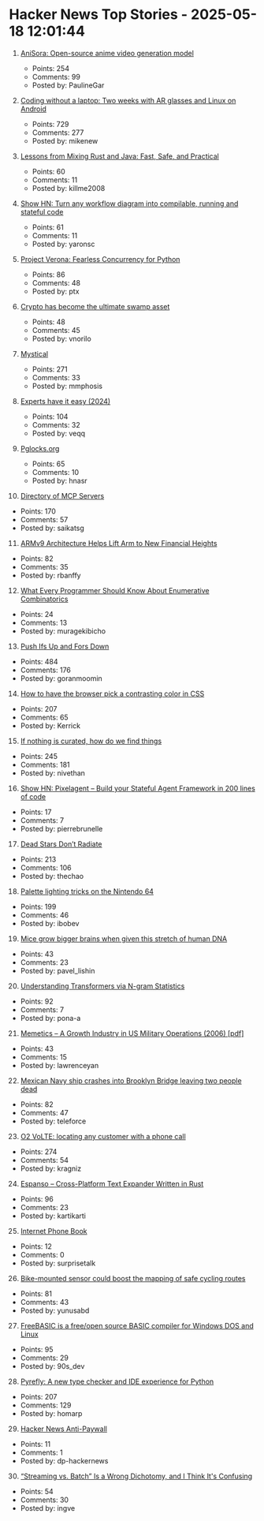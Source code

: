# Hacker News Top Stories - 2025-05-18 12:01:44

1. [AniSora: Open-source anime video generation model](https://komiko.app/video/AniSora)
   - Points: 254
   - Comments: 99
   - Posted by: PaulineGar

2. [Coding without a laptop: Two weeks with AR glasses and Linux on Android](https://holdtherobot.com/blog/2025/05/11/linux-on-android-with-ar-glasses/)
   - Points: 729
   - Comments: 277
   - Posted by: mikenew

3. [Lessons from Mixing Rust and Java: Fast, Safe, and Practical](https://medium.com/@greptime/how-to-supercharge-your-java-project-with-rust-a-practical-guide-to-jni-integration-with-a-86f60e9708b8)
   - Points: 60
   - Comments: 11
   - Posted by: killme2008

4. [Show HN: Turn any workflow diagram into compilable, running and stateful code](https://workflows.diagrid.io/)
   - Points: 61
   - Comments: 11
   - Posted by: yaronsc

5. [Project Verona: Fearless Concurrency for Python](https://microsoft.github.io/verona/pyrona.html)
   - Points: 86
   - Comments: 48
   - Posted by: ptx

6. [Crypto has become the ultimate swamp asset](https://www.economist.com/leaders/2025/05/15/crypto-has-become-the-ultimate-swamp-asset)
   - Points: 48
   - Comments: 45
   - Posted by: vnorilo

7. [Mystical](https://suberic.net/~dmm/projects/mystical/README.html)
   - Points: 271
   - Comments: 33
   - Posted by: mmphosis

8. [Experts have it easy (2024)](https://boydkane.com/essays/experts)
   - Points: 104
   - Comments: 32
   - Posted by: veqq

9. [Pglocks.org](https://pglocks.org/)
   - Points: 65
   - Comments: 10
   - Posted by: hnasr

10. [Directory of MCP Servers](https://github.com/chatmcp/mcpso)
   - Points: 170
   - Comments: 57
   - Posted by: saikatsg

11. [ARMv9 Architecture Helps Lift Arm to New Financial Heights](https://www.nextplatform.com/2025/05/12/armv9-architecture-helps-lift-arm-to-new-financial-heights/)
   - Points: 82
   - Comments: 35
   - Posted by: rbanffy

12. [What Every Programmer Should Know About Enumerative Combinatorics](https://leetarxiv.substack.com/p/counting-integer-compositions)
   - Points: 24
   - Comments: 13
   - Posted by: muragekibicho

13. [Push Ifs Up and Fors Down](https://matklad.github.io/2023/11/15/push-ifs-up-and-fors-down.html)
   - Points: 484
   - Comments: 176
   - Posted by: goranmoomin

14. [How to have the browser pick a contrasting color in CSS](https://webkit.org/blog/16929/contrast-color/)
   - Points: 207
   - Comments: 65
   - Posted by: Kerrick

15. [If nothing is curated, how do we find things](https://tadaima.bearblog.dev/if-nothing-is-curated-how-do-we-find-things/)
   - Points: 245
   - Comments: 181
   - Posted by: nivethan

16. [Show HN: Pixelagent – Build your Stateful Agent Framework in 200 lines of code](https://github.com/pixeltable/pixelagent)
   - Points: 17
   - Comments: 7
   - Posted by: pierrebrunelle

17. [Dead Stars Don’t Radiate](https://johncarlosbaez.wordpress.com/2025/05/17/dead-stars-dont-radiate-and-shrink/)
   - Points: 213
   - Comments: 106
   - Posted by: thechao

18. [Palette lighting tricks on the Nintendo 64](https://30fps.net/pages/palette-lighting-tricks-n64/)
   - Points: 199
   - Comments: 46
   - Posted by: ibobev

19. [Mice grow bigger brains when given this stretch of human DNA](https://www.nature.com/articles/d41586-025-01515-z)
   - Points: 43
   - Comments: 23
   - Posted by: pavel_lishin

20. [Understanding Transformers via N-gram Statistics](https://arxiv.org/abs/2407.12034)
   - Points: 92
   - Comments: 7
   - Posted by: pona-a

21. [Memetics – A Growth Industry in US Military Operations (2006) [pdf]](https://apps.dtic.mil/sti/pdfs/ADA507172.pdf)
   - Points: 43
   - Comments: 15
   - Posted by: lawrenceyan

22. [Mexican Navy ship crashes into Brooklyn Bridge leaving two people dead](https://www.theguardian.com/us-news/2025/may/18/mexican-navy-ship-hits-brooklyn-bridge-during-promotional-tour)
   - Points: 82
   - Comments: 47
   - Posted by: teleforce

23. [O2 VoLTE: locating any customer with a phone call](https://mastdatabase.co.uk/blog/2025/05/o2-expose-customer-location-call-4g/)
   - Points: 274
   - Comments: 54
   - Posted by: kragniz

24. [Espanso – Cross-Platform Text Expander Written in Rust](https://github.com/espanso/espanso)
   - Points: 96
   - Comments: 23
   - Posted by: kartikarti

25. [Internet Phone Book](https://internetphonebook.net)
   - Points: 12
   - Comments: 0
   - Posted by: surprisetalk

26. [Bike-mounted sensor could boost the mapping of safe cycling routes](https://newatlas.com/bicycles/proxicycle-bicycle-sensor-safe-cycling-routes/)
   - Points: 81
   - Comments: 43
   - Posted by: yunusabd

27. [FreeBASIC is a free/open source BASIC compiler for Windows DOS and Linux](https://freebasic.net/)
   - Points: 95
   - Comments: 29
   - Posted by: 90s_dev

28. [Pyrefly: A new type checker and IDE experience for Python](https://engineering.fb.com/2025/05/15/developer-tools/introducing-pyrefly-a-new-type-checker-and-ide-experience-for-python/)
   - Points: 207
   - Comments: 129
   - Posted by: homarp

29. [Hacker News Anti-Paywall](https://greasyfork.org/en/scripts/452024-hacker-news-anti-paywall)
   - Points: 11
   - Comments: 1
   - Posted by: dp-hackernews

30. [“Streaming vs. Batch” Is a Wrong Dichotomy, and I Think It's Confusing](https://www.morling.dev/blog/streaming-vs-batch-wrong-dichotomy/)
   - Points: 54
   - Comments: 30
   - Posted by: ingve

